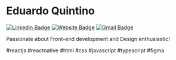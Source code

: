 # Eduardo Quintino

[![Linkedin Badge](https://img.shields.io/badge/Eduardo%20Quintino-0969DA?style=flat-square&logo=Linkedin&logoColor=white&link=https://www.linkedin.com/in/eduardo-quintino/)](https://www.linkedin.com/in/eduardo-quintino/)
[![Website Badge](https://img.shields.io/badge/Portfolio-0969DA?style=flat-square&logo=Headspace&logoColor=white&link=https://www.eduqg.ml/)](https://www.eduqg.ml/) 
[![Gmail Badge](https://img.shields.io/badge/eduardoqgomes@gmail.com-0969DA?style=flat-square&logo=Gmail&logoColor=white&link=mailto:eduardoqgomes@gmail.com)](mailto:eduardoqgomes@gmail.com)


Passionate about Front-end development and Design enthusiastic!

#reactjs #reactnative #html #css  #javascript #typescript #figma
